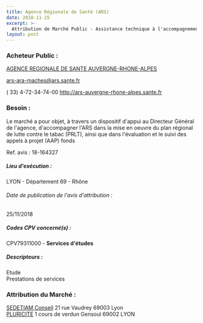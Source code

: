 ```yaml
---
title: Agence Régionale de Santé (ARS)
date: 2018-11-25
excerpt: >-
  Attribution de Marché Public - Assistance technique à l'accompagnement du Programme régional de lutte contre le tabac
layout: post
---
```


### Acheteur Public : 
<a href="/acheteur-32/siren-130008071"> AGENCE REGIONALE DE SANTE AUVERGNE-RHONE-ALPES</a><br/>



ars-ara-maches@ars.sante.fr

( 33) 4-72-34-74-00
http://ars-auvergne-rhone-alpes.sante.fr
### Besoin :

Le marché a pour objet, à travers un dispositif d'appui au Directeur Général de l'agence, d'accompagner l'ARS dans la mise en oeuvre du plan régional de lutte contre le tabac (PRLT), ainsi que dans l'évaluation et le suivi des appels à projet (AAP) fonds

Ref. avis : 18-164327


##### Lieu d'exécution :

LYON - Département 69 - Rhône

###### Date de publication de l'avis d'attribution : 
25/11/2018

##### Codes CPV concerné(s) :
CPV79311000 - **Services d'études** <br/>

##### Descripteurs :
Etude <br/>
Prestations de services <br/>

### Attribution du Marché :
<a href="/entreprise-270/siren-808660492"> SEDETIAM Conseil</a>    21 rue Vaudrey 69003 Lyon <br/>
<a href="/entreprise-263/siren-479182172"> PLURICITE</a>    1 cours de verdun Gensoul 69002 LYON <br/>
